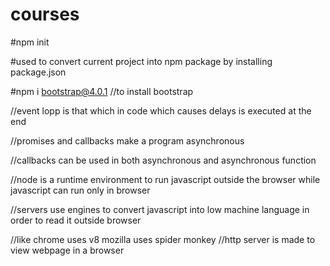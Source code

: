 # courses
#npm init 

#used to convert current project into npm package by installing package.json

#npm i bootstrap@4.0.1   //to install bootstrap

//event lopp is that which in code which causes delays is executed at the end

//promises and callbacks make a program asynchronous

//callbacks can be used in both asynchronous and asynchronous function

//node is a runtime environment to run javascript outside the browser while javascript can run only in browser

//servers use engines to convert javascript into low machine language in order to read it outside browser

//like chrome uses v8 mozilla uses spider monkey
//http server is made to view webpage in a browser

